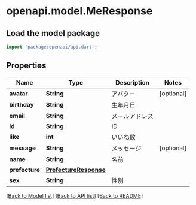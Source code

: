 # openapi.model.MeResponse

## Load the model package
```dart
import 'package:openapi/api.dart';
```

## Properties
Name | Type | Description | Notes
------------ | ------------- | ------------- | -------------
**avatar** | **String** | アバター | [optional] 
**birthday** | **String** | 生年月日 | 
**email** | **String** | メールアドレス | 
**id** | **String** | ID | 
**like** | **int** | いいね数 | 
**message** | **String** | メッセージ | [optional] 
**name** | **String** | 名前 | 
**prefecture** | [**PrefectureResponse**](PrefectureResponse.md) |  | 
**sex** | **String** | 性別 | 

[[Back to Model list]](../README.md#documentation-for-models) [[Back to API list]](../README.md#documentation-for-api-endpoints) [[Back to README]](../README.md)


